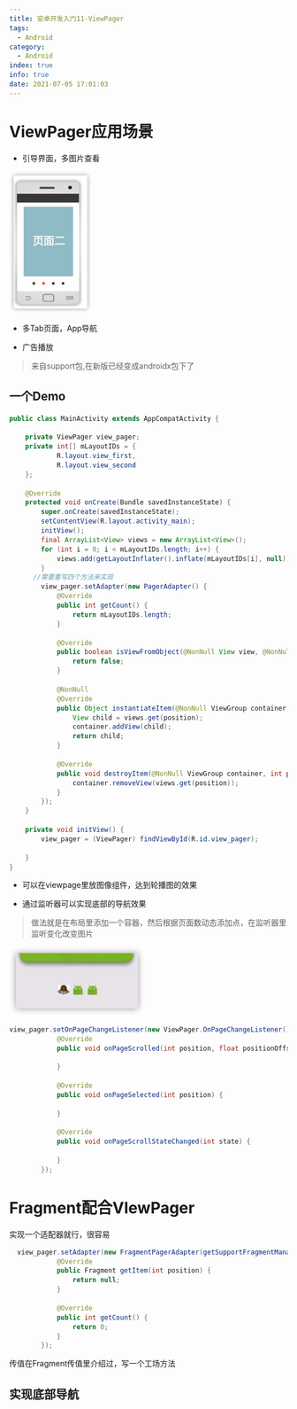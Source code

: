 ```yaml
---
title: 安卓开发入门11-ViewPager
tags:
  - Android
category:
  - Android
index: true
info: true
date: 2021-07-05 17:01:03
---
```


<!-- more -->

# ViewPager应用场景

- 引导界面，多图片查看

<img src="https://raw.githubusercontent.com/C1EYE/figureBed/main/img/20210705170235.png" alt="image-20210705170235856" style="zoom:25%;" />

- 多Tab页面，App导航

- 广告播放

> 来自support包,在新版已经变成androidx包下了

## 一个Demo

```java
public class MainActivity extends AppCompatActivity {

    private ViewPager view_pager;
    private int[] mLayoutIDs = {
            R.layout.view_first,
            R.layout.view_second
    };

    @Override
    protected void onCreate(Bundle savedInstanceState) {
        super.onCreate(savedInstanceState);
        setContentView(R.layout.activity_main);
        initView();
        final ArrayList<View> views = new ArrayList<View>();
        for (int i = 0; i < mLayoutIDs.length; i++) {
            views.add(getLayoutInflater().inflate(mLayoutIDs[i], null));
        }
      //需要重写四个方法来实现
        view_pager.setAdapter(new PagerAdapter() {
            @Override
            public int getCount() {
                return mLayoutIDs.length;
            }

            @Override
            public boolean isViewFromObject(@NonNull View view, @NonNull Object object) {
                return false;
            }

            @NonNull
            @Override
            public Object instantiateItem(@NonNull ViewGroup container, int position) {
                View child = views.get(position);
                container.addView(child);
                return child;
            }

            @Override
            public void destroyItem(@NonNull ViewGroup container, int position, @NonNull Object object) {
                container.removeView(views.get(position));
            }
        });
    }

    private void initView() {
        view_pager = (ViewPager) findViewById(R.id.view_pager);

    }
}

```

- 可以在viewpage里放图像组件，达到轮播图的效果

- 通过监听器可以实现底部的导航效果

> 做法就是在布局里添加一个容器，然后根据页面数动态添加点，在监听器里监听变化改变图片

<img src="https://raw.githubusercontent.com/C1EYE/figureBed/main/img/20210705201810.png" alt="image-20210705201810074" style="zoom:33%;" />

```java
view_pager.setOnPageChangeListener(new ViewPager.OnPageChangeListener() {
            @Override
            public void onPageScrolled(int position, float positionOffset, int positionOffsetPixels) {

            }

            @Override
            public void onPageSelected(int position) {

            }

            @Override
            public void onPageScrollStateChanged(int state) {

            }
        });
```

# Fragment配合VIewPager

实现一个适配器就行，很容易

```java
  view_pager.setAdapter(new FragmentPagerAdapter(getSupportFragmentManager()) {
            @Override
            public Fragment getItem(int position) {
                return null;
            }

            @Override
            public int getCount() {
                return 0;
            }
        });
```

传值在Fragment传值里介绍过，写一个工场方法

## 实现底部导航

